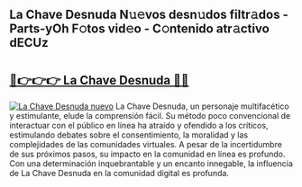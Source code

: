 ## La Chave Desnuda N𝚞𝚎vos desn𝚞dos filtr𝚊dos - Parts-yOh F𝚘tos vid𝚎o - C𝚘ntenido atr𝚊ctivo dECUz

# <h2><a href="http://mb0e19.tromn.icu/?c=La+Chave+Desnuda">🔗👉👉👉 La Chave Desnuda 🔗🔗</a></h2>

[![La Chave Desnuda nuevo](https://i.imgur.com/pEAQMta.gif)](http://mb0e19.tromn.icu/?c=La+Chave+Desnuda)
La Chave Desnuda, un personaje multifacético y estimulante, elude la comprensión fácil. Su método poco convencional de interactuar con el público en línea ha atraído y ofendido a los críticos, estimulando debates sobre el consentimiento, la moralidad y las complejidades de las comunidades virtuales. A pesar de la incertidumbre de sus próximos pasos, su impacto en la comunidad en línea es profundo. Con una determinación inquebrantable y un encanto innegable, la influencia de La Chave Desnuda en la comunidad digital es profunda.
